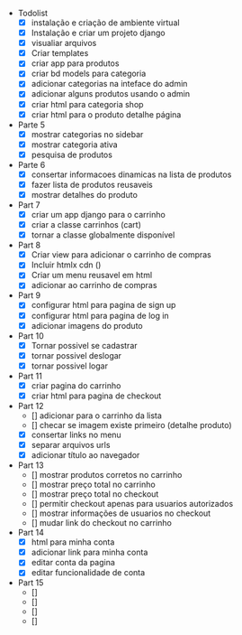 - Todolist 
    - [x] instalação e criação de ambiente virtual
    - [x] Instalação e criar um projeto django 
    - [x] visualiar arquivos 
    - [x] Criar templates
    - [x] criar app para produtos 
    - [x] criar bd models para categoria
    - [x] adicionar categorias na inteface do admin
    - [x] adicionar alguns produtos usando o admin
    - [x] criar html para categoria shop
    - [x] criar html para o produto detalhe página 
- Parte 5
    - [x] mostrar categorias no sidebar
    - [x] mostrar categoria ativa
    - [x] pesquisa de produtos
- Parte 6
    - [x] consertar informacoes dinamicas na lista de produtos
    - [x] fazer lista de produtos reusaveis
    - [x] mostrar detalhes do produto
- Part 7
    - [x] criar um app django para o carrinho
    - [x] criar a classe carrinhos (cart)
    - [x] tornar a classe globalmente disponível 
- Part 8 
    - [x] Criar view para adicionar o carrinho de compras
    - [x] Incluir htmlx cdn (<script src="https://unpkg.com/htmx..org@1.7.0"></script>)
    - [x] Criar um menu reusavel em html 
    - [x] adicionar ao carrinho de compras
- Part 9
    - [x] configurar html para pagina de sign up 
    - [x] configurar html para pagina de log in
    - [x] adicionar imagens do produto 
- Part 10
    - [x] Tornar possivel se cadastrar
    - [x] tornar possivel deslogar
    - [x] tornar possivel logar
- Part 11
    - [x] criar pagina do carrinho
    - [x] criar html para pagina de checkout
- Part 12
    - [] adicionar para o carrinho da lista
    - [] checar se imagem existe primeiro (detalhe produto)
    - [x] consertar links no menu
    - [x] separar arquivos urls
    - [x] adicionar título ao navegador
- Part 13
    - [] mostrar produtos corretos no carrinho
    - [] mostrar preço total no carrinho 
    - [] mostrar preço total no checkout
    - [] permitir checkout apenas para usuarios autorizados
    - [] mostrar informações de usuarios no checkout
    - [] mudar link do checkout no carrinho
- Part 14
    - [x] html para minha conta
    - [x] adicionar link para minha conta
    - [x] editar conta da pagina
    - [x] editar funcionalidade de conta
- Part 15
    - [] 
    - [] 
    - [] 
    - [] 

